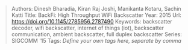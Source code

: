 > Authors: Dinesh Bharadia, Kiran Raj Joshi, Manikanta Kotaru, Sachin Katti
> Title: BackFi: High Throughput WiFi Backscatter
> Year: 2015
> Url: https://doi.org/10.1145/2785956.2787490
> Keywords: backscatter decoder, wifi backscatter, internet of things (iot), backscatter communication, ambient backscatter, full duplex backscatter
> Series: SIGCOMM '15
> Tags: *Define your own tags here, separate by comma*